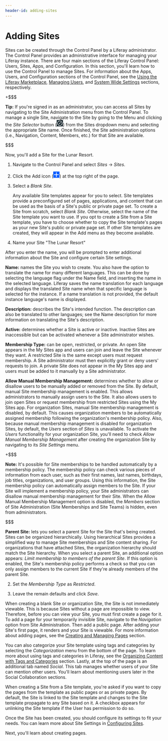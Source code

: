```yaml
---
header-id: adding-sites
---
```


# Adding Sites

Sites can be created through the Control Panel by a Liferay administrator. The
Control Panel provides an administrative interface for managing your Liferay
instance. There are four main sections of the Liferay Control Panel: Users,
Sites, Apps, and Configuration. In this section, you'll learn how to use the
Control Panel to manage Sites.  For information about the Apps, Users, and
Configuration sections of the Control Panel, see the 
[Using the Liferay Marketplace](/docs/7-1/user/-/knowledge_base/u/using-the-liferay-marketplace),
[Managing Users](/docs/7-1/user/-/knowledge_base/u/managing-users), and
[System Wide Settings](/docs/7-1/user/-/knowledge_base/u/system-wide-settings) sections,
respectively.

+$$$

**Tip:** If you're signed in as an administrator, you can access all Sites by
navigating to the Site Administration menu from the Control Panel. To manage a
single Site, navigate to the Site by going to the Menu and clicking the *Site
Selector* button (![Compass](../../../../images/icon-compass.png)) from the Sites
dropdown menu and selecting the appropriate Site name. Once finished, the Site
administration options (i.e., Navigation, Content, Members, etc.) for that Site
are available.

$$$

Now, you'll add a Site for the Lunar Resort.

1.  Navigate to the Control Panel and select *Sites* &rarr; *Sites*.

2.  Click the Add icon (![Add Site](../../../../images/icon-add.png)) at the 
    top right of the page.
     
3.  Select a *Blank Site*.

    Any available Site templates appear for you to select. Site templates
    provide a preconfigured set of pages, applications, and content that can be
    used as the basis of a Site's public or private page set. To create a Site
    from scratch, select *Blank Site*. Otherwise, select the name of the Site
    template you want to use. If you opt to create a Site from a Site template,
    you have to choose whether to copy the Site template's pages as your new
    Site's public or private page set. If other Site templates are created, they
    will appear in the Add menu as they become available. 

4.  Name your Site "The Lunar Resort"
 
After you enter the name, you will be prompted to enter additional information 
about the Site and configure certain Site settings.

**Name:** names the Site you wish to create. You also have the option to
translate the name for many different languages. This can be done by selecting
the language flag under the Name field, and inserting the name in the selected
language. Liferay saves the name translation for each language and displays the
translated Site name when that specific language is selected for the instance.
If a name translation is not provided, the default instance language's name is
displayed.

**Description:** describes the Site's intended function. The description can
also be translated to other languages; see the Name description for more
information on translating the Site's description.

**Active:** determines whether a Site is active or inactive. Inactive Sites are
inaccessible but can be activated whenever a Site administrator wishes.

**Membership Type:** can be open, restricted, or private. An open Site appears
in the My Sites app and users can join and leave the Site whenever they want. A
restricted Site is the same except users must request membership. A Site
administrator must then explicitly grant or deny users' requests to join. A
private Site does not appear in the My Sites app and users must be added to it
manually by a Site administrator.

**Allow Manual Membership Management:** determines whether to allow or disallow
users to be manually added or removed from the Site. By default, manual Site
membership management is enabled. This allows administrators to manually assign
users to the Site. It also allows users to join open Sites or request membership
from restricted Sites using the My Sites app. For organization Sites, manual
Site membership management is disabled, by default. This causes organization
members to be automatically assigned membership following the organization's
membership policy. Also, because manual membership management is disabled for
organization Sites, by default, the *Users* section of *Sites* is unavailable.
To activate the *Users* functionality for your organization Site, you'll need to
check *Allow Manual Membership Management* after creating the organization Site
by navigating to its *Site Settings* menu.

+$$$

**Note:** It's possible for Site memberships to be handled automatically by a
membership policy. The membership policy can check various pieces of information
from each user, such as their first names, last names, birthdays, job titles,
organizations, and user groups. Using this information, the Site membership
policy can automatically assign members to the Site. If your Site will implement
a membership policy, your Site administrators can disallow manual membership
management for their Site. When the Allow Manual Membership Management option is
disabled, the *Members* section of Site Administration (Site Memberships and
Site Teams) is hidden, even from administrators.

$$$

**Parent Site:** lets you select a parent Site for the Site that's being
created. Sites can be organized hierarchically. Using hierarchical Sites
provides a simplified way to manage Site memberships and Site content sharing.
For organizations that have attached Sites, the organization hierarchy should
match the Site hierarchy. When you select a parent Site, an additional option
appears: *Limit membership to members of the parent Site*. If this option is
enabled, the Site's membership policy performs a check so that you can only
assign members to the current Site if they're already members of the parent
Site.

2.  Set the *Membership Type* as *Restricted*.

3.  Leave the remain defaults and click *Save*.

When creating a blank Site or organization Site, the Site is not immediately
viewable. This is because Sites without a page are impossible to view.
Therefore, before you can view your Site, you must first create a page for it.
To add a page for your temporarily invisible Site, navigate to the *Navigation*
option from Site Administration. Then add a public page. After adding your
Site's first page, it renders and your Site is viewable. For more information
about adding pages, see the
[Creating and Managing Pages](/docs/7-1/user/-/knowledge_base/u/creating-and-managing-pages)
section.

You can also categorize your Site template using tags and categories by
selecting the *Categorization* menu from the bottom of the page. To learn more
about using tags and categories in Liferay, see the 
[Organizing Content with Tags and Categories](/docs/7-1/user/-/knowledge_base/u/organizing-content-with-tags-and-categories)
section. Lastly, at the top of the page is an additional tab named *Social*.
This tab manages whether users of your Site can mention other users. You'll
learn about mentioning users later in the Social Collaboration sections.

When creating a Site from a Site template, you're asked if you want to copy
the pages from the template as public pages or as private pages. By default, the
Site is linked to the Site template and changes to the Site template propagate
to any Site based on it. A checkbox appears for unlinking the Site template if
the User has permission to do so.

Once the Site has been created, you should configure its settings to fit your
needs. You can learn more about Site Settings in [Configuring Sites](/docs/7-1/user/-/knowledge_base/u/configuring-sites).

Next, you'll learn about creating pages.
